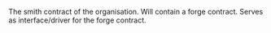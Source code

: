 The smith contract of the organisation.
Will contain a forge contract.
Serves as interface/driver for the forge contract.
